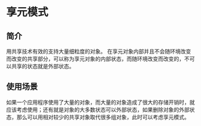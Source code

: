 # 享元模式 

## 简介

用共享技术有效的支持大量细粒度的对象。
在享元对象内部并且不会随环境改变而改变的共享部分，可以称为享元对象的内部状态，而随环境改变而改变的，不可以共享的状态就是外部状态。

## 使用场景

如果一个应用程序使用了大量的对象，而大量的对象造成了很大的存储开销时，就应该考虑使用；还有就是对象的大多数状态可以外部状态，如果删除对象的外部状态，那么可以用相对较少的共享对象取代很多组对象，此时可以考虑享元模式。